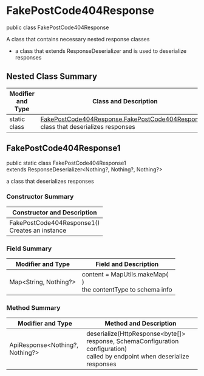 # FakePostCode404Response

public class FakePostCode404Response

A class that contains necessary nested response classes
- a class that extends ResponseDeserializer and is used to deserialize responses

## Nested Class Summary
| Modifier and Type | Class and Description |
| ----------------- | --------------------- |
| static class | [FakePostCode404Response.FakePostCode404Response1](#fakepostcode404response1)<br>class that deserializes responses |

## FakePostCode404Response1
public static class FakePostCode404Response1<br>
extends ResponseDeserializer<Nothing?, Nothing?, Nothing?>

a class that deserializes responses

### Constructor Summary
| Constructor and Description |
| --------------------------- |
| FakePostCode404Response1()<br>Creates an instance |

### Field Summary
| Modifier and Type | Field and Description |
| ----------------- | --------------------- |
| Map<String, Nothing?> | content =  MapUtils.makeMap(<br>)<br>the contentType to schema info |

### Method Summary
| Modifier and Type | Method and Description |
| ----------------- | ---------------------- |
| ApiResponse<Nothing?, Nothing?> | deserialize(HttpResponse<byte[]> response, SchemaConfiguration configuration)<br>called by endpoint when deserialize responses |
